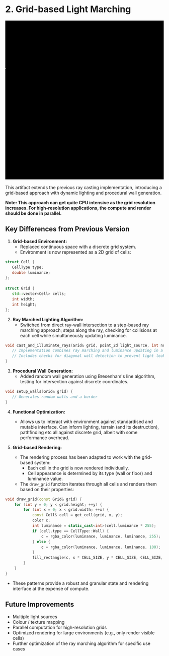 # 2. Grid-based Light Marching

![](./grid_light.gif)

This artifact extends the previous ray casting implementation, introducing a grid-based approach with dynamic lighting and procedural wall generation.

**Note: This approach can get quite CPU intensive as the grid resolution increases. For high-resolution applications, the compute and render should be done in parallel.**

## Key Differences from Previous Version

1. **Grid-based Environment:**
   * Replaced continuous space with a discrete grid system.
   * Environment is now represented as a 2D grid of cells:

```cpp
struct Cell {
   CellType type;
   double luminance;
};

struct Grid {
   std::vector<Cell> cells;
   int width;
   int height;
};
```

2. **Ray Marched Lighting Algorithm:**
   * Switched from direct ray-wall intersection to a step-based ray marching approach; steps along the ray, checking for collisions at each cell while simultaneously updating luminance.

```cpp
void cast_and_illuminate_rays(Grid& grid, point_2d light_source, int num_rays, double max_distance) {
   // Implementation combines ray marching and luminance updating in a single pass
   // Includes checks for diagonal wall detection to prevent light leakage
}
```

3. **Procedural Wall Generation:**
   * Added random wall generation using Bresenham's line algorithm, testing for intersection against discrete coordinates.

```cpp
void setup_walls(Grid& grid) {
   // Generates random walls and a border
}
```

4. **Functional Optimization:**

   * Allows us to interact with environment against standardised and mutable interface. Can inform lighting, terrain (and its destruction), pathfinding etc all against discrete grid, albeit with some performance overhead.

5. **Grid-based Rendering:**

   * The rendering process has been adapted to work with the grid-based system:
     * Each cell in the grid is now rendered individually.
     * Cell appearance is determined by its type (wall or floor) and luminance value.
   * The `draw_grid` function iterates through all cells and renders them based on their properties:

```cpp
void draw_grid(const Grid& grid) {
    for (int y = 0; y < grid.height; ++y) {
        for (int x = 0; x < grid.width; ++x) {
            const Cell& cell = get_cell(grid, x, y);
            color c;
            int luminance = static_cast<int>(cell.luminance * 255);
            if (cell.type == CellType::Wall) {
                c = rgba_color(luminance, luminance, luminance, 255);
            } else {
                c = rgba_color(luminance, luminance, luminance, 100);
            }
            fill_rectangle(c, x * CELL_SIZE, y * CELL_SIZE, CELL_SIZE, CELL_SIZE);
        }
    }
}
```

* These patterns provide a robust and granular state and rendering interface at the expense of compute.

## Future Improvements

* Multiple light sources
* Colour / texture mapping
* Parallel computation for high-resolution grids
* Optimized rendering for large environments (e.g., only render visible cells)
* Further optimization of the ray marching algorithm for specific use cases

